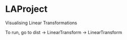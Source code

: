 # LAProject
Visualising Linear Transformations

To run, go to dist -> LinearTransform -> LinearTransform
